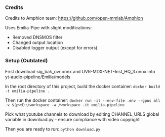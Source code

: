 ### Credits
Credits to Amphion team: https://github.com/open-mmlab/Amphion

Uses Emilia-Pipe with slight modifications:
- Removed DNSMOS filter
- Changed output location
- Disabled logger output (except for errors)

### Setup (Outdated)
First download sig_bak_ovr.onnx and UVR-MDX-NET-Inst_HQ_3.onnx into yt-audio-pipeline/Emilia/models

In the root directory of this project, build the docker container:
`docker build -t emilia-pipeline .`

Then run the docker container:
`docker run -it --env-file .env --gpus all -v $(pwd):/workspace -w /workspace -it emilia-pipeline`

Pick what youtube channels to download by editing CHANNEL_URLS global variable in download.py - ensure compliance with video copyright

Then you are ready to run:
`python download.py`

